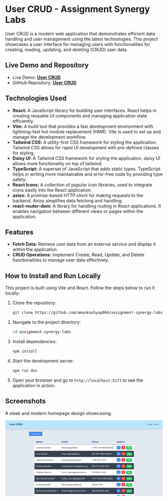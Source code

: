 # User CRUD - Assignment Synergy Labs

User CRUD is a modern web application that demonstrates efficient data handling and user management using the latest technologies. This project showcases a user interface for managing users with functionalities for creating, reading, updating, and deleting (CRUD) user data.

## Live Demo and Repository

- Live Demo: **[User CRUD](https://assignment-synergy-labs.vercel.app/)**
- GitHub Repository: **[User CRUD](https://github.com/Shreykumar1/user-crud)**


## Technologies Used

- **React:** A JavaScript library for building user interfaces. React helps in creating reusable UI components and managing application state efficiently.
- **Vite:** A build tool that provides a fast development environment with lightning-fast hot module replacement (HMR). Vite is used to set up and manage the development workflow.
- **Tailwind CSS:** A utility-first CSS framework for styling the application. Tailwind CSS allows for rapid UI development with pre-defined classes for styling.
- **Daisy UI:** A Tailwind CSS framework for styling the application. daisy UI allows more functionality on top of tailwind.
- **TypeScript:** A superset of JavaScript that adds static types. TypeScript helps in writing more maintainable and error-free code by providing type safety.
- **React Icons:** A collection of popular icon libraries, used to integrate icons easily into the React application.
- **axios:** A promise-based HTTP client for making requests to the backend. Axios simplifies data fetching and handling.
- **react-router-dom:** A library for handling routing in React applications. It enables navigation between different views or pages within the application.

## Features

- **Fetch Data:** Retrieve user data from an external service and display it within the application.
- **CRUD Operations:** Implement Create, Read, Update, and Delete functionalities to manage user data effectively.

## How to Install and Run Locally

This project is built using Vite and React. Follow the steps below to run it locally:

1. Clone the repository:
   ```bash
   git clone https://github.com/amankashyap004/assignment-synergy-labs.git
   ```
2. Navigate to the project directory:
   ```bash
   cd assignment-synergy-labs
   ```
3. Install dependencies:
   ```bash
   npm install
   ```
4. Start the development server:
   ```bash
   npm run dev
   ```
5. Open your browser and go to `http://localhost:5173` to see the application in action.

## Screenshots

A sleek and modern homepage design showcasing.

![Screenshot](public/screenshot.png)
